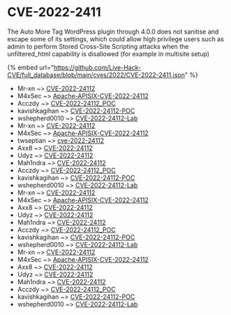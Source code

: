 # CVE-2022-2411

The Auto More Tag WordPress plugin through 4.0.0 does not sanitise and escape some of its settings, which could allow high privilege users such as admin to perform Stored Cross-Site Scripting attacks when the unfiltered_html capability is disallowed (for example in multisite setup)

{% embed url="https://github.com/Live-Hack-CVE/full_database/blob/main/cves/2022/CVE-2022-2411.json" %}


* Mr-xn ~> [CVE-2022-24112](https://www.alice-snow.ru/2022/database/cve-2022-2411/cve-2022-24112-mr-xn)
* M4xSec ~> [Apache-APISIX-CVE-2022-24112](https://www.alice-snow.ru/2022/database/cve-2022-2411/apache-apisix-cve-2022-24112-m4xsec)
* Acczdy ~> [CVE-2022-24112_POC](https://www.alice-snow.ru/2022/database/cve-2022-2411/cve-2022-24112_poc-acczdy)
* kavishkagihan ~> [CVE-2022-24112-POC](https://www.alice-snow.ru/2022/database/cve-2022-2411/cve-2022-24112-poc-kavishkagihan)
* wshepherd0010 ~> [CVE-2022-24112-Lab](https://www.alice-snow.ru/2022/database/cve-2022-2411/cve-2022-24112-lab-wshepherd0010)
* Mr-xn ~> [CVE-2022-24112](https://www.alice-snow.ru/2022/database/cve-2022-2411/cve-2022-24112-mr-xn)
* M4xSec ~> [Apache-APISIX-CVE-2022-24112](https://www.alice-snow.ru/2022/database/cve-2022-2411/apache-apisix-cve-2022-24112-m4xsec)
* twseptian ~> [cve-2022-24112](https://www.alice-snow.ru/2022/database/cve-2022-2411/cve-2022-24112-twseptian)
* Axx8 ~> [CVE-2022-24112](https://www.alice-snow.ru/2022/database/cve-2022-2411/cve-2022-24112-axx8)
* Udyz ~> [CVE-2022-24112](https://www.alice-snow.ru/2022/database/cve-2022-2411/cve-2022-24112-udyz)
* Mah1ndra ~> [CVE-2022-24112](https://www.alice-snow.ru/2022/database/cve-2022-2411/cve-2022-24112-mah1ndra)
* Acczdy ~> [CVE-2022-24112_POC](https://www.alice-snow.ru/2022/database/cve-2022-2411/cve-2022-24112_poc-acczdy)
* kavishkagihan ~> [CVE-2022-24112-POC](https://www.alice-snow.ru/2022/database/cve-2022-2411/cve-2022-24112-poc-kavishkagihan)
* wshepherd0010 ~> [CVE-2022-24112-Lab](https://www.alice-snow.ru/2022/database/cve-2022-2411/cve-2022-24112-lab-wshepherd0010)
* Mr-xn ~> [CVE-2022-24112](https://www.alice-snow.ru/2022/database/cve-2022-2411/cve-2022-24112-mr-xn)
* M4xSec ~> [Apache-APISIX-CVE-2022-24112](https://www.alice-snow.ru/2022/database/cve-2022-2411/apache-apisix-cve-2022-24112-m4xsec)
* Axx8 ~> [CVE-2022-24112](https://www.alice-snow.ru/2022/database/cve-2022-2411/cve-2022-24112-axx8)
* Udyz ~> [CVE-2022-24112](https://www.alice-snow.ru/2022/database/cve-2022-2411/cve-2022-24112-udyz)
* Mah1ndra ~> [CVE-2022-24112](https://www.alice-snow.ru/2022/database/cve-2022-2411/cve-2022-24112-mah1ndra)
* Acczdy ~> [CVE-2022-24112_POC](https://www.alice-snow.ru/2022/database/cve-2022-2411/cve-2022-24112_poc-acczdy)
* kavishkagihan ~> [CVE-2022-24112-POC](https://www.alice-snow.ru/2022/database/cve-2022-2411/cve-2022-24112-poc-kavishkagihan)
* wshepherd0010 ~> [CVE-2022-24112-Lab](https://www.alice-snow.ru/2022/database/cve-2022-2411/cve-2022-24112-lab-wshepherd0010)
* Mr-xn ~> [CVE-2022-24112](https://www.alice-snow.ru/2022/database/cve-2022-2411/cve-2022-24112-mr-xn)
* M4xSec ~> [Apache-APISIX-CVE-2022-24112](https://www.alice-snow.ru/2022/database/cve-2022-2411/apache-apisix-cve-2022-24112-m4xsec)
* Axx8 ~> [CVE-2022-24112](https://www.alice-snow.ru/2022/database/cve-2022-2411/cve-2022-24112-axx8)
* Udyz ~> [CVE-2022-24112](https://www.alice-snow.ru/2022/database/cve-2022-2411/cve-2022-24112-udyz)
* Mah1ndra ~> [CVE-2022-24112](https://www.alice-snow.ru/2022/database/cve-2022-2411/cve-2022-24112-mah1ndra)
* Acczdy ~> [CVE-2022-24112_POC](https://www.alice-snow.ru/2022/database/cve-2022-2411/cve-2022-24112_poc-acczdy)
* kavishkagihan ~> [CVE-2022-24112-POC](https://www.alice-snow.ru/2022/database/cve-2022-2411/cve-2022-24112-poc-kavishkagihan)
* wshepherd0010 ~> [CVE-2022-24112-Lab](https://www.alice-snow.ru/2022/database/cve-2022-2411/cve-2022-24112-lab-wshepherd0010)